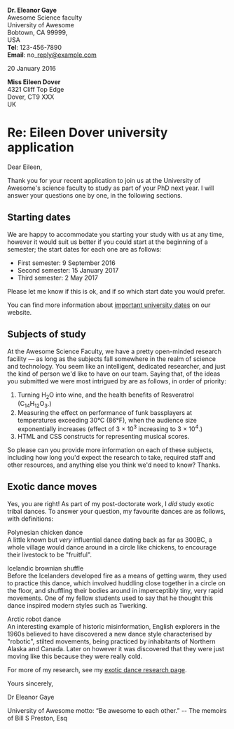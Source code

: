 **Dr. Eleanor Gaye**  
Awesome Science faculty  
University of Awesome  
Bobtown, CA 99999,  
USA  
**Tel**: 123-456-7890  
**Email**: no\_reply@example.com

20 January 2016

**Miss Eileen Dover**  
4321 Cliff Top Edge  
Dover, CT9 XXX  
UK

Re: Eileen Dover university application
=======================================

Dear Eileen,

Thank you for your recent application to join us at the University of Awesome's science faculty to study as part of your PhD next year. I will answer your questions one by one, in the following sections.

Starting dates
--------------

We are happy to accommodate you starting your study with us at any time, however it would suit us better if you could start at the beginning of a semester; the start dates for each one are as follows:

-   First semester: 9 September 2016
-   Second semester: 15 January 2017
-   Third semester: 2 May 2017

Please let me know if this is ok, and if so which start date you would prefer.

You can find more information about [important university dates](http://www.example.com "table of awesome university important dates") on our website.

Subjects of study
-----------------

At the Awesome Science Faculty, we have a pretty open-minded research facility — as long as the subjects fall somewhere in the realm of science and technology. You seem like an intelligent, dedicated researcher, and just the kind of person we'd like to have on our team. Saying that, of the ideas you submitted we were most intrigued by are as follows, in order of priority:

1.  Turning H<sub>2</sub>O into wine, and the health benefits of Resveratrol (C<sub>14</sub>H<sub>12</sub>O<sub>3</sub>.)
2.  Measuring the effect on performance of funk bassplayers at temperatures exceeding 30°C (86°F), when the audience size exponentially increases (effect of 3 × 10<sup>3</sup> increasing to 3 × 10<sup>4</sup>.)
3.  HTML and CSS constructs for representing musical scores.

So please can you provide more information on each of these subjects, including how long you'd expect the research to take, required staff and other resources, and anything else you think we'd need to know? Thanks.

Exotic dance moves
------------------

Yes, you are right! As part of my post-doctorate work, I *did* study exotic tribal dances. To answer your question, my favourite dances are as follows, with definitions:

Polynesian chicken dance  
A little known but *very* influential dance dating back as far as 300BC, a whole village would dance around in a circle like chickens, to encourage their livestock to be "fruitful".

Icelandic brownian shuffle  
Before the Icelanders developed fire as a means of getting warm, they used to practice this dance, which involved huddling close together in a circle on the floor, and shuffling their bodies around in imperceptibly tiny, very rapid movements. One of my fellow students used to say that he thought this dance inspired modern styles such as Twerking.

Arctic robot dance  
An interesting example of historic misinformation, English explorers in the 1960s believed to have discovered a new dance style characterised by "robotic", stilted movements, being practiced by inhabitants of Northern Alaska and Canada. Later on however it was discovered that they were just moving like this because they were really cold.

For more of my research, see my [exotic dance research page](http://www.example.com "Dr Gaye's exotic dance research").

Yours sincerely,

Dr Eleanor Gaye

University of Awesome motto: “Be awesome to each other.” -- The memoirs of Bill S Preston, Esq
